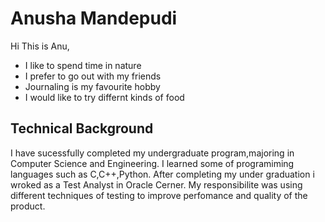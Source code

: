 # Anusha Mandepudi
Hi This is Anu, 
- I like to spend time in nature
- I prefer to go out with my friends
- Journaling is my favourite hobby
- I would like to try differnt kinds of food
## Technical Background
I have sucessfully completed my undergraduate program,majoring in Computer Science and Engineering.
I learned some of programiming languages such as C,C++,Python. After completing my under graduation i wroked as a Test Analyst in Oracle Cerner.
My responsibilite was using different techniques of testing  to improve perfomance and quality of the product.
###
